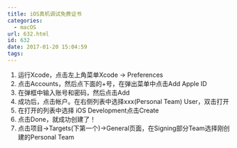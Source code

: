 ```yaml
---
title: iOS真机调试免费证书
categories:
  - macOS
url: 632.html
id: 632
date: 2017-01-20 15:04:59
tags:
---
```


1.  运行Xcode，点击左上角菜单Xcode -> Preferences
2.  点击Accounts，然后点下面的+号，在弹出菜单中点击Add Apple ID
3.  在弹框中输入账号和密码，然后点击Add
4.  成功后，点击帐户。在右侧列表中选择xxx(Personal Team) User，双击打开
5.  在打开的列表中选择 iOS Development点击Create
6.  点击Done，就成功创建了！
7.  点击项目->Targets(下第一个)->General页面，在Signing部分Team选择刚创建的Personal Team